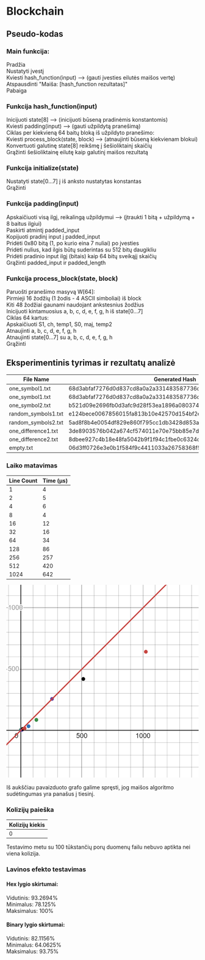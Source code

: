 # Blockchain

## Pseudo-kodas

### Main funkcija:

Pradžia<br />
Nustatyti įvestį<br />
Kviesti hash_function(input) ⟶ (gauti įvesties eilutės maišos vertę)<br />
Atspausdinti "Maiša: [hash_function rezultatas]"<br />
Pabaiga<br />

### Funkcija hash_function(input)

Inicijuoti state[8] ⟶ (inicijuoti būseną pradinėmis konstantomis)<br />
Kviesti padding(input) ⟶ (gauti užpildytą pranešimą)<br />
Ciklas per kiekvieną 64 baitų bloką iš užpildyto pranešimo:<br />
Kviesti process_block(state, block) ⟶ (atnaujinti būseną kiekvienam blokui)<br />
Konvertuoti galutinę state[8] reikšmę į šešioliktainį skaičių<br />
Grąžinti šešioliktainę eilutę kaip galutinį maišos rezultatą<br />

### Funkcija initialize(state)

Nustatyti state[0...7] į iš anksto nustatytas konstantas<br />
Grąžinti<br />

### Funkcija padding(input)

Apskaičiuoti visą ilgį, reikalingą užpildymui ⟶ (įtraukti 1 bitą + užpildymą + 8 baitus ilgiui)<br />
Paskirti atmintį padded_input<br />
Kopijuoti pradinį input į padded_input<br />
Pridėti 0x80 bitą (1, po kurio eina 7 nuliai) po įvesties<br />
Pridėti nulius, kad ilgis būtų suderintas su 512 bitų daugikliu<br />
Pridėti pradinio input ilgį (bitais) kaip 64 bitų sveikąjį skaičių<br />
Grąžinti padded_input ir padded_length<br />

### Funkcija process_block(state, block)

Paruošti pranešimo masyvą W[64]:<br />
Pirmieji 16 žodžių (1 žodis - 4 ASCII simboliai) iš block<br />
Kiti 48 žodžiai gaunami naudojant ankstesnius žodžius<br />
Inicijuoti kintamuosius a, b, c, d, e, f, g, h iš state[0...7]<br />
Ciklas 64 kartus:<br />
Apskaičiuoti S1, ch, temp1, S0, maj, temp2<br />
Atnaujinti a, b, c, d, e, f, g, h<br />
Atnaujinti state[0...7] su a, b, c, d, e, f, g, h<br />
Grąžinti<br />

## Eksperimentinis tyrimas ir rezultatų analizė

| File Name | Generated Hash |
| --- | --- |
| one_symbol1.txt | 68d3abfaf7276d0d837cd8a0a2a331483587736c9acce6d771c8e3674fa07c10 |
| one_symbol1.txt | 68d3abfaf7276d0d837cd8a0a2a331483587736c9acce6d771c8e3674fa07c10 |
| one_symbol2.txt | b521d09e2696fb0d3afc9d28f53ea1896a080374608570c1971f1558ab01e7b5 |
| random_symbols1.txt | e124bece0067856015fa813b10e42570d154bf2ecb792f27fe5603499793ca1d |
| random_symbols2.txt | 5ad8f8b4e0054df829e860f795cc1db3428d853a52306c9824502065aff7be21 |
| one_difference1.txt | 3de8903576b042a674cf574011e70e75bb85e7de15788e6e4da4e17cca0b1c0d |
| one_difference2.txt | 8dbee927c4b18e48fa5042b9f1f94c1fbe0c6324c243f7fe79505d2e7d974808 |
| empty.txt | 06d3ff0726e3e0b1f584f9c4411033a26758368f5a7e9f17006a0e5878fead43 |

### Laiko matavimas

| Line Count | Time (μs) |
| --- | --- |
| 1 | 4 |
| 2 | 5 |
| 4 | 6 |
| 8 | 4 |
| 16 | 12 |
| 32 | 16 |
| 64 | 34 |
| 128 | 86 |
| 256 | 257 |
| 512 | 420 |
| 1024 | 642 |

![Results Graph](graph.png)

Iš aukščiau pavaizduoto grafo galime spręsti, jog maišos algoritmo sudėtingumas yra panašus į tiesinį.

### Kolizijų paieška

| Kolizijų kiekis |
| --- |
| 0 |

Testavimo metu su 100 tūkstančių porų duomenų failu nebuvo aptikta nei viena kolizija.

### Lavinos efekto testavimas

#### Hex lygio skirtumai:

Vidutinis: 93.2694%<br />
Minimalus: 78.125%<br />
Maksimalus: 100%

#### Binary lygio skirtumai:

Vidutinis: 82.1156%<br />
Minimalus: 64.0625%<br />
Maksimalus: 93.75%